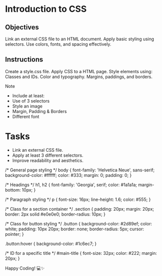 # Introduction to CSS

## Objectives
Link an external CSS file to an HTML document.
Apply basic styling using selectors.
Use colors, fonts, and spacing effectively.

## Instructions

Create a style.css file.
Apply CSS to a HTML page.
Style elements using:
Classes and IDs.
Color and typography.
Margins, paddings, and borders.

>[!NOTE]
>  - Include at least:
>  - Use of 3 selectors
>  - Style an image
>  - Margin, Padding & Borders
>  - Different font

# Tasks
 - Link an external CSS file.
 - Apply at least 3 different selectors.
 - Improve readability and aesthetics.
   
 /* General page styling */
body {
  font-family: 'Helvetica Neue', sans-serif;
  background-color: #ffffff;
  color: #333;
  margin: 0;
  padding: 0;
}

/* Headings */
h1, h2 {
  font-family: 'Georgia', serif;
  color: #1a1a1a;
  margin-bottom: 10px;
}

/* Paragraph styling */
p {
  font-size: 16px;
  line-height: 1.6;
  color: #555;
}

/* Class for a section container */
.section {
  padding: 20px;
  margin: 20px;
  border: 2px solid #e0e0e0;
  border-radius: 10px;
}

/* Class for button styling */
.button {
  background-color: #2d89ef;
  color: white;
  padding: 10px 20px;
  border: none;
  border-radius: 5px;
  cursor: pointer;
}

.button:hover {
  background-color: #1c6ec7;
}

/* ID for a specific title */
#main-title {
  font-size: 32px;
  color: #222;
  margin: 20px;
}


Happy Coding! 💻✨
